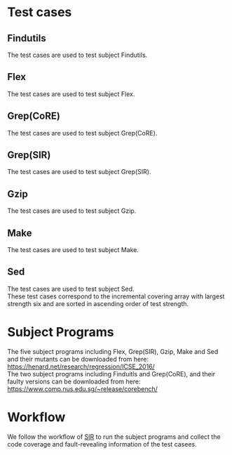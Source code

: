 # Test cases<br>
## Findutils
The test cases  are used to test subject Findutils.  
## Flex 
The test cases  are used to test subject Flex.  
## Grep(CoRE)
The test cases  are used to test subject Grep(CoRE).  
## Grep(SIR)
The test cases  are used to test subject Grep(SIR).  
## Gzip
The test cases  are used to test subject Gzip.  
## Make
The test cases  are used to test subject Make.  
## Sed
The test cases  are used to test subject Sed.  
These test cases correspond to the incremental covering array with largest strength six and are sorted in ascending order of test strength. 

# Subject Programs<br>
The five subject programs including Flex, Grep(SIR), Gzip, Make and Sed  and their mutants can be downloaded from here:<br>
https://henard.net/research/regression/ICSE_2016/<br> 
The two subject programs including Finduitls and Grep(CoRE), and their faulty versions can be downloaded from here:<br>
https://www.comp.nus.edu.sg/~release/corebench/


# Workflow<br>
We follow the workflow of [SIR](https://sir.csc.ncsu.edu/portal/index.php) to run the subject programs and collect the code coverage and fault-revealing information of the test casees.

